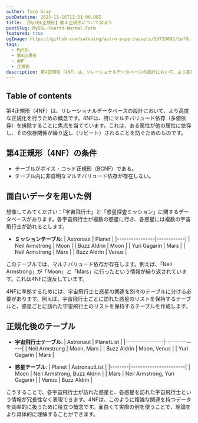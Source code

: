 ```yaml
---
author: Taro Gray
pubDatetime: 2023-11-16T11:21:00.00Z
title: 【MySQL正規形】第４正規形について学ぼう
postSlug: MySQL-Fourth-Normal-Form
featured: true
ogImage: https://github.com/satnaing/astro-paper/assets/53733092/1ef0cf03-8137-4d67-ac81-84a032119e3a
tags:
  - MySQL
  - 第4正規形
  - 4NF
  - 正規形
description: 第4正規形（4NF）は、リレーショナルデータベースの設計において、より高度な正規化を行うための概念です。4NFは、特にマルチバリュード依存（多値依存）を排除することに焦点を当てています。これは、ある属性が他の属性に依存し、その依存関係が繰り返し（リピート）されることを防ぐためのものです。"
---
```


## Table of contents

第4正規形（4NF）は、リレーショナルデータベースの設計において、より高度な正規化を行うための概念です。4NFは、特にマルチバリュード依存（多値依存）を排除することに焦点を当てています。これは、ある属性が他の属性に依存し、その依存関係が繰り返し（リピート）されることを防ぐためのものです。

## 第4正規形（4NF）の条件

- テーブルがボイス・コッド正規形（BCNF）である。
- テーブル内に非自明なマルチバリュード依存が存在しない。

## 面白いデータを用いた例

想像してみてください：「宇宙飛行士」と「惑星探査ミッション」に関するデータベースがあります。各宇宙飛行士が複数の惑星に行き、各惑星には複数の宇宙飛行士が訪れるとします。

- **ミッションテーブル**:
  | Astronaut | Planet |
  |----------------|------------|
  | Neil Armstrong | Moon |
  | Buzz Aldrin | Moon |
  | Yuri Gagarin | Mars |
  | Neil Armstrong | Mars |
  | Buzz Aldrin | Venus |

このテーブルでは、マルチバリュード依存が存在します。例えば、「Neil Armstrong」が「Moon」と「Mars」に行ったという情報が繰り返されています。これは4NFに違反しています。

4NFに準拠するためには、宇宙飛行士と惑星の関連を別々のテーブルに分ける必要があります。例えば、宇宙飛行士ごとに訪れた惑星のリストを保持するテーブルと、惑星ごとに訪れた宇宙飛行士のリストを保持するテーブルを作成します。

## 正規化後のテーブル

- **宇宙飛行士テーブル**:
  | Astronaut | PlanetList |
  |----------------|--------------|
  | Neil Armstrong | Moon, Mars |
  | Buzz Aldrin | Moon, Venus |
  | Yuri Gagarin | Mars |

- **惑星テーブル**:
  | Planet | AstronautList |
  |--------|-----------------------|
  | Moon | Neil Armstrong, Buzz Aldrin |
  | Mars | Neil Armstrong, Yuri Gagarin |
  | Venus | Buzz Aldrin |

こうすることで、各宇宙飛行士が訪れた惑星と、各惑星を訪れた宇宙飛行士という情報が冗長性なく表現できます。4NFは、このように複雑な関連を持つデータを効率的に扱うために役立つ概念です。面白くて実際の例を使うことで、理論をより具体的に理解することができます。
